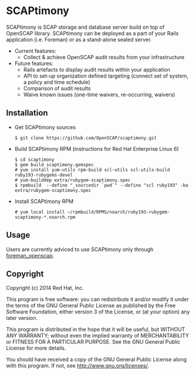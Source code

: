 # SCAPtimony

SCAPtimony is SCAP storage and database server build on top of OpenSCAP library.
SCAPtimony can be deployed as a part of your Rails application (i.e. Foreman) or
as a stand-alone sealed server.

+ Current features:
  + Collect & achieve OpenSCAP audit results from your infrastructure
+ Future features:
  + Rails artefacts to display audit results within your application
  + API to set-up organization defined targeting (connect set of system, a policy and time schedule)
  + Comparison of audit results
  + Waive known issues (one-time waivers, re-occurring, waivers)

## Installation

- Get SCAPtimony sources

  ```
  $ git clone https://github.com/OpenSCAP/scaptimony.git
  ```

- Build SCAPtimony RPM (instructions for Red Hat Enterprise Linux 6)

  ```
  $ cd scaptimony
  $ gem build scaptimony.gemspec
  # yum install yum-utils rpm-build scl-utils scl-utils-build ruby193-rubygems-devel
  # yum-builddep extra/rubygem-scaptimony.spec
  $ rpmbuild  --define "_sourcedir `pwd`" --define "scl ruby193" -ba extra/rubygem-scaptimony.spec
  ```

- Install SCAPtimony RPM

  ```
  # yum local install ~/rpmbuild/RPMS/noarch/ruby193-rubygem-scaptimony-*.noarch.rpm
  ```

## Usage

Users are currently adviced to use SCAPtimony only through
[foreman_openscap](https://github.com/OpenSCAP/foreman_openscap).

## Copyright

Copyright (c) 2014 Red Hat, Inc.

This program is free software: you can redistribute it and/or modify
it under the terms of the GNU General Public License as published by
the Free Software Foundation, either version 3 of the License, or
(at your option) any later version.

This program is distributed in the hope that it will be useful,
but WITHOUT ANY WARRANTY; without even the implied warranty of
MERCHANTABILITY or FITNESS FOR A PARTICULAR PURPOSE.  See the
GNU General Public License for more details.

You should have received a copy of the GNU General Public License
along with this program.  If not, see <http://www.gnu.org/licenses/>.
